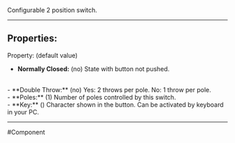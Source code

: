 Configurable 2 position switch.

---

## Properties:
Property: (default value)

- **Normally Closed:** (no)
   State with button not pushed.
<br>
- **Double Throw:** (no)
   Yes: 2 throws per pole.
   No: 1 throw per pole.
<br>
- **Poles:** (1)
   Number of poles controlled by this switch.
<br>
- **Key:** ()
   Character shown in the button.
   Can be activated by keyboard in your PC.

---

#Component